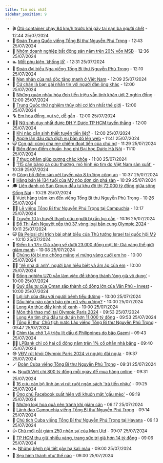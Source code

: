 ```yaml
---
title: Tim mới nhất
sidebar_position: 9
---
```


<!-- vnexpress-tin-moi-nhat:START -->
- 🎬 [Ôtô container chạy 84 km/h trước khi gây tai nạn ba người chết](https://vnexpress.net/oto-container-chay-84-km-h-truoc-khi-gay-tai-nan-ba-nguoi-chet-4774221.html) - 12:44 25/07/2024
- 🐎 [Đoàn Trung Quốc viếng Tổng Bí thư Nguyễn Phú Trọng](https://vnexpress.net/doan-trung-quoc-vieng-tong-bi-thu-nguyen-phu-trong-4774154.html) - 12:43 25/07/2024
- 🦍 [Nhóm doanh nghiệp bất động sản nắm trên 20% vốn MSB](https://vnexpress.net/nhom-doanh-nghiep-bat-dong-san-nam-tren-20-von-msb-4774152.html) - 12:36 25/07/2024
- 🏊 [Mốt phụ kiện &#39;khổng lồ&#39;](https://vnexpress.net/mot-phu-kien-khong-lo-4773687.html) - 12:31 25/07/2024
- 🎊 [Đoàn đại biểu Nga viếng Tổng Bí thư Nguyễn Phú Trọng](https://vnexpress.net/doan-dai-bieu-nga-vieng-tong-bi-thu-nguyen-phu-trong-4774208.html) - 12:10 25/07/2024
- 🎃 [Nạn nhân của mã độc tăng mạnh ở Việt Nam](https://vnexpress.net/nan-nhan-cua-ma-doc-tang-manh-o-viet-nam-4774107.html) - 12:09 25/07/2024
- 🧰 [Cứ chán là bạn gái nhắn tin với người đàn ông khác](https://vnexpress.net/cu-chan-la-ban-gai-nhan-tin-voi-nguoi-dan-ong-khac-4774205.html) - 12:00 25/07/2024
- 🔭 [Những quán nhậu hóa đơn tiền triệu vẫn tính khăn ướt 2 nghìn đồng](https://vnexpress.net/nhung-quan-nhau-hoa-don-tien-trieu-van-tinh-khan-uot-2-nghin-dong-4774125.html) - 12:00 25/07/2024
- 🫶 [Trung Quốc thử nghiệm thủy phi cơ lớn nhất thế giới](https://vnexpress.net/trung-quoc-thu-nghiem-thuy-phi-co-lon-nhat-the-gioi-4773883.html) - 12:00 25/07/2024
- 🪜 [Em hòa đồng, vui vẻ, dễ gần](https://vnexpress.net/em-hoa-dong-vui-ve-de-gan-4773874.html) - 12:00 25/07/2024
- 👨‍🏫 [Nữ sinh duy nhất được ĐH Y Dược TP HCM tuyển thẳng](https://vnexpress.net/nu-sinh-duy-nhat-duoc-dh-y-duoc-tp-hcm-tuyen-thang-4773568.html) - 12:00 25/07/2024
- 🎊 [Khi nào cần sinh thiết tuyến tiền liệt?](https://vnexpress.net/khi-nao-can-sinh-thiet-tuyen-tien-liet-4774135.html) - 12:00 25/07/2024
- 🎊 [Apple lần đầu đưa dịch vụ bản đồ lên web](https://vnexpress.net/apple-lan-dau-dua-dich-vu-ban-do-len-web-4774204.html) - 11:41 25/07/2024
- 😺 [Con gái cùng cha mẹ chiếm đoạt tiền của chủ nợ](https://vnexpress.net/con-gai-cung-cha-me-chiem-doat-tien-cua-chu-no-4774207.html) - 11:29 25/07/2024
- 🐘 [Biến động điểm chuẩn, học phí Đại học Dược Hà Nội](https://vnexpress.net/bien-dong-diem-chuan-hoc-phi-dai-hoc-duoc-ha-noi-4771934.html) - 11:10 25/07/2024
- 🌁 [7 thực phẩm giúp xương chắc khỏe](https://vnexpress.net/7-thuc-pham-giup-xuong-chac-khoe-4774072.html) - 11:00 25/07/2024
- 🐲 [&#39;115 cần băng ca cứu thương, mô hình ép tim do Việt Nam sản xuất&#39;](https://vnexpress.net/115-can-bang-ca-cuu-thuong-mo-hinh-ep-tim-do-viet-nam-san-xuat-4774055.html) - 10:39 25/07/2024
- 🤓 [Công bố điểm sàn xét tuyển vào 8 trường công an](https://vnexpress.net/diem-san-xet-tuyen-8-truong-cong-an-nam-2024-4774173.html) - 10:37 25/07/2024
- 💪 [Hãng bán lẻ 134 tuổi của Mỹ nộp đơn xin phá sản](https://vnexpress.net/hang-ban-le-134-tuoi-cua-my-nop-don-xin-pha-san-4774015.html) - 10:29 25/07/2024
- 🎓 [Liên danh có Sun Group đầu tư khu đô thị 72.000 tỷ đồng giữa sông Đồng Nai](https://vnexpress.net/lien-danh-co-sun-group-dau-tu-khu-do-thi-72-000-ty-dong-giua-song-dong-nai-4774174.html) - 10:28 25/07/2024
- 🫣 [Vượt hàng trăm km đến viếng Tổng Bí thư Nguyễn Phú Trọng](https://vnexpress.net/vuot-hang-tram-km-den-vieng-tong-bi-thu-nguyen-phu-trong-4774149.html) - 10:26 25/07/2024
- 🧑‍💻 [Lễ viếng Tổng Bí thư Nguyễn Phú Trọng tại Campuchia](https://vnexpress.net/le-vieng-tong-bi-thu-nguyen-phu-trong-tai-campuchia-4774168.html) - 10:17 25/07/2024
- 🐲 [Truyền 10 lọ huyết thanh cứu người bị rắn lục cắn](https://vnexpress.net/truyen-10-lo-huyet-thanh-cuu-nguoi-bi-ran-luc-can-4774184.html) - 10:16 25/07/2024
- 🌝 [Đỗ Thị Ánh Nguyệt xếp thứ 37 vòng loại bắn cung Olympic 2024](https://vnexpress.net/do-thi-anh-nguyet-xep-thu-37-vong-loai-ban-cung-olympic-2024-4774170.html) - 10:11 25/07/2024
- 😺 [Bà Pelosi chỉ trích bài phát biểu của Thủ tướng Israel tại quốc hội Mỹ](https://vnexpress.net/ba-pelosi-chi-trich-bai-phat-bieu-cua-thu-tuong-israel-tai-quoc-hoi-my-4774061.html) - 10:10 25/07/2024
- 🐎 [Điểm tin 17h: Giá xăng về dưới 23.000 đồng một lít; Giá vàng thế giới giảm mạnh](https://vnexpress.net/diem-tin-17h-gia-xang-ve-duoi-23-000-dong-mot-lit-gia-vang-the-gioi-giam-manh-4774190.html) - 10:08 25/07/2024
- 🎡 [Chúng tôi bị mẹ chồng mắng vì mừng vàng cưới em họ](https://vnexpress.net/chung-toi-bi-me-chong-mang-vi-mung-vang-cuoi-em-ho-4774043.html) - 10:00 25/07/2024
- 👨‍🏫 [&#39;Về nhà đi anh&#39;, người bạn hiểu biết và ấm áp của em](https://vnexpress.net/ve-nha-di-anh-nguoi-ban-hieu-biet-va-am-ap-cua-em-4773875.html) - 10:00 25/07/2024
- 🦆 [Đồng nghiệp U70 vẫn làm việc để không thành &#39;ông già vô dụng&#39;](https://vnexpress.net/dong-nghiep-u70-van-lam-viec-de-khong-thanh-ong-gia-vo-dung-4773906.html) - 10:00 25/07/2024
- 🚦 [Quỹ đầu tư của Oman sắp thành cổ đông lớn của Văn Phú - Invest](https://vnexpress.net/quy-dau-tu-cua-oman-sap-thanh-co-dong-lon-cua-van-phu-invest-4774178.html) - 10:00 25/07/2024
- 💫 [Lợi ích của đậu với người bệnh tiểu đường](https://vnexpress.net/loi-ich-cua-dau-voi-nguoi-benh-tieu-duong-4774073.html) - 10:00 25/07/2024
- 🎉 [Dấu hiệu nào cảnh báo phụ nữ yếu xương?](https://vnexpress.net/dau-hieu-nao-canh-bao-phu-nu-yeu-xuong-4774065.html) - 10:00 25/07/2024
- 🌋 [Long An thúc đẩy kinh tế xanh](https://vnexpress.net/long-an-thuc-day-kinh-te-xanh-4773756.html) - 10:00 25/07/2024
- 🤖 [Môn thể thao mới tại Olympic Paris 2024](https://vnexpress.net/mon-the-thao-moi-tai-olympic-paris-2024-4774185.html) - 09:53 25/07/2024
- 🦏 [Long An tìm chủ đầu tư dự án hơn 11.000 tỷ đồng](https://vnexpress.net/long-an-tim-chu-dau-tu-du-an-hon-11-000-ty-dong-4774148.html) - 09:53 25/07/2024
- 🦩 [Tổng Bí thư, Chủ tịch nước Lào viếng Tổng Bí thư Nguyễn Phú Trọng](https://vnexpress.net/tong-bi-thu-chu-tich-nuoc-lao-vieng-tong-bi-thu-nguyen-phu-trong-4774169.html) - 09:47 25/07/2024
- 👺 [Chìm tàu chở 1,4 triệu lít dầu ở Philippines do bão Gaemi](https://vnexpress.net/chim-tau-cho-1-4-trieu-lit-dau-o-philippines-do-bao-gaemi-4774120.html) - 09:43 25/07/2024
- 🧑‍🏫 [LPBank chỉ có hai cổ đông nắm trên 1% cổ phần nhà băng](https://vnexpress.net/lpbank-chi-co-hai-co-dong-nam-tren-1-co-phan-nha-bang-4774133.html) - 09:40 25/07/2024
- 😎 [VĐV rút khỏi Olympic Paris 2024 vì ngược đãi ngựa](https://vnexpress.net/vdv-rut-khoi-olympic-paris-2024-vi-nguoc-dai-ngua-4774179.html) - 09:37 25/07/2024
- 🪄 [Đoàn Cuba viếng Tổng Bí thư Nguyễn Phú Trọng](https://vnexpress.net/doan-cuba-vieng-tong-bi-thu-nguyen-phu-trong-4774128.html) - 09:31 25/07/2024
- 🏊 [Người Việt chi 800 tỷ đồng mỗi ngày để mua hàng online](https://vnexpress.net/nguoi-viet-chi-800-ty-dong-moi-ngay-de-mua-hang-online-4774059.html) - 09:31 25/07/2024
- 💃 [16 cựu cán bộ lĩnh án vì rút ruột ngân sách &#39;trả tiền nhậu&#39;](https://vnexpress.net/16-cuu-can-bo-linh-an-vi-rut-ruot-ngan-sach-tra-tien-nhau-4774158.html) - 09:25 25/07/2024
- 🦆 [Ông chủ Facebook xuất hiện với khuôn mặt &#39;gấu mèo&#39;](https://vnexpress.net/ong-chu-facebook-xuat-hien-voi-khuon-mat-gau-meo-4774098.html) - 09:19 25/07/2024
- 🎊 [Những loại hoa quả nên tránh khi giảm cân](https://vnexpress.net/nhung-loai-hoa-qua-nen-tranh-khi-giam-can-4774102.html) - 09:17 25/07/2024
- 👺 [Lãnh đạo Campuchia viếng Tổng Bí thư Nguyễn Phú Trọng](https://vnexpress.net/lanh-dao-campuchia-vieng-tong-bi-thu-nguyen-phu-trong-4774146.html) - 09:14 25/07/2024
- 🎡 [Chủ tịch Cuba viếng Tổng Bí thư Nguyễn Phú Trọng tại Havana](https://vnexpress.net/chu-tich-cuba-vieng-tong-bi-thu-nguyen-phu-trong-tai-havana-4774131.html) - 09:13 25/07/2024
- 👍 [Chủ mới cắt giảm 250 nhân sự của Man Utd](https://vnexpress.net/chu-moi-cat-giam-250-nhan-su-cua-man-utd-4774144.html) - 09:07 25/07/2024
- 🐎 [TP HCM thu giữ nhiều vàng, trang sức trị giá hơn 14 tỷ đồng](https://vnexpress.net/tp-hcm-thu-giu-nhieu-vang-trang-suc-tri-gia-hon-14-ty-dong-4774115.html) - 09:06 25/07/2024
- 🏊 [Những bệnh nội tiết gây hạ kali máu](https://vnexpress.net/nhung-benh-noi-tiet-gay-ha-kali-mau-4774116.html) - 09:00 25/07/2024
- 🦩 [Sẹo hình thành như thế nào](https://vnexpress.net/seo-hinh-thanh-nhu-the-nao-4773985.html) - 09:00 25/07/2024<!-- vnexpress-tin-moi-nhat:END -->

